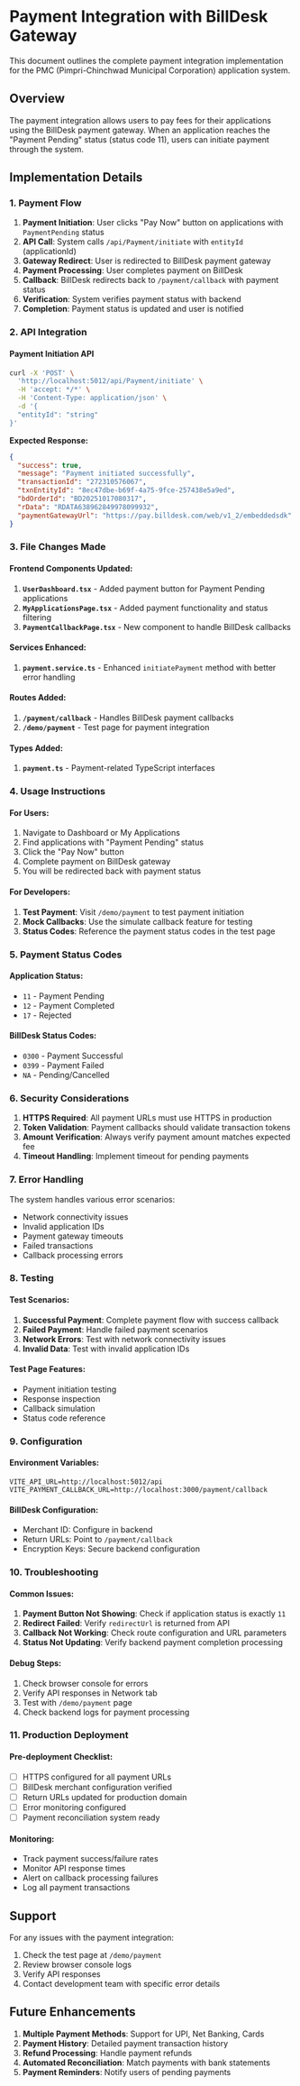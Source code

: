 # Payment Integration with BillDesk Gateway

This document outlines the complete payment integration implementation for the PMC (Pimpri-Chinchwad Municipal Corporation) application system.

## Overview

The payment integration allows users to pay fees for their applications using the BillDesk payment gateway. When an application reaches the "Payment Pending" status (status code 11), users can initiate payment through the system.

## Implementation Details

### 1. Payment Flow

1. **Payment Initiation**: User clicks "Pay Now" button on applications with `PaymentPending` status
2. **API Call**: System calls `/api/Payment/initiate` with `entityId` (applicationId)
3. **Gateway Redirect**: User is redirected to BillDesk payment gateway
4. **Payment Processing**: User completes payment on BillDesk
5. **Callback**: BillDesk redirects back to `/payment/callback` with payment status
6. **Verification**: System verifies payment status with backend
7. **Completion**: Payment status is updated and user is notified

### 2. API Integration

#### Payment Initiation API
```bash
curl -X 'POST' \
  'http://localhost:5012/api/Payment/initiate' \
  -H 'accept: */*' \
  -H 'Content-Type: application/json' \
  -d '{
  "entityId": "string"
}'
```

**Expected Response:**
```json
{
  "success": true,
  "message": "Payment initiated successfully",
  "transactionId": "272310576067",
  "txnEntityId": "8ec47dbe-b69f-4a75-9fce-257438e5a9ed",
  "bdOrderId": "BD20251017080317",
  "rData": "RDATA638962849978099932",
  "paymentGatewayUrl": "https://pay.billdesk.com/web/v1_2/embeddedsdk"
}
```

### 3. File Changes Made

#### Frontend Components Updated:
1. **`UserDashboard.tsx`** - Added payment button for Payment Pending applications
2. **`MyApplicationsPage.tsx`** - Added payment functionality and status filtering
3. **`PaymentCallbackPage.tsx`** - New component to handle BillDesk callbacks

#### Services Enhanced:
1. **`payment.service.ts`** - Enhanced `initiatePayment` method with better error handling

#### Routes Added:
1. **`/payment/callback`** - Handles BillDesk payment callbacks
2. **`/demo/payment`** - Test page for payment integration

#### Types Added:
1. **`payment.ts`** - Payment-related TypeScript interfaces

### 4. Usage Instructions

#### For Users:
1. Navigate to Dashboard or My Applications
2. Find applications with "Payment Pending" status
3. Click the "Pay Now" button
4. Complete payment on BillDesk gateway
5. You will be redirected back with payment status

#### For Developers:
1. **Test Payment**: Visit `/demo/payment` to test payment initiation
2. **Mock Callbacks**: Use the simulate callback feature for testing
3. **Status Codes**: Reference the payment status codes in the test page

### 5. Payment Status Codes

#### Application Status:
- `11` - Payment Pending
- `12` - Payment Completed
- `17` - Rejected

#### BillDesk Status Codes:
- `0300` - Payment Successful
- `0399` - Payment Failed
- `NA` - Pending/Cancelled

### 6. Security Considerations

1. **HTTPS Required**: All payment URLs must use HTTPS in production
2. **Token Validation**: Payment callbacks should validate transaction tokens
3. **Amount Verification**: Always verify payment amount matches expected fee
4. **Timeout Handling**: Implement timeout for pending payments

### 7. Error Handling

The system handles various error scenarios:
- Network connectivity issues
- Invalid application IDs
- Payment gateway timeouts
- Failed transactions
- Callback processing errors

### 8. Testing

#### Test Scenarios:
1. **Successful Payment**: Complete payment flow with success callback
2. **Failed Payment**: Handle failed payment scenarios
3. **Network Errors**: Test with network connectivity issues
4. **Invalid Data**: Test with invalid application IDs

#### Test Page Features:
- Payment initiation testing
- Response inspection
- Callback simulation
- Status code reference

### 9. Configuration

#### Environment Variables:
```env
VITE_API_URL=http://localhost:5012/api
VITE_PAYMENT_CALLBACK_URL=http://localhost:3000/payment/callback
```

#### BillDesk Configuration:
- Merchant ID: Configure in backend
- Return URLs: Point to `/payment/callback`
- Encryption Keys: Secure backend configuration

### 10. Troubleshooting

#### Common Issues:
1. **Payment Button Not Showing**: Check if application status is exactly `11`
2. **Redirect Failed**: Verify `redirectUrl` is returned from API
3. **Callback Not Working**: Check route configuration and URL parameters
4. **Status Not Updating**: Verify backend payment completion processing

#### Debug Steps:
1. Check browser console for errors
2. Verify API responses in Network tab
3. Test with `/demo/payment` page
4. Check backend logs for payment processing

### 11. Production Deployment

#### Pre-deployment Checklist:
- [ ] HTTPS configured for all payment URLs
- [ ] BillDesk merchant configuration verified
- [ ] Return URLs updated for production domain
- [ ] Error monitoring configured
- [ ] Payment reconciliation system ready

#### Monitoring:
- Track payment success/failure rates
- Monitor API response times
- Alert on callback processing failures
- Log all payment transactions

## Support

For any issues with the payment integration:
1. Check the test page at `/demo/payment`
2. Review browser console logs
3. Verify API responses
4. Contact development team with specific error details

## Future Enhancements

1. **Multiple Payment Methods**: Support for UPI, Net Banking, Cards
2. **Payment History**: Detailed payment transaction history
3. **Refund Processing**: Handle payment refunds
4. **Automated Reconciliation**: Match payments with bank statements
5. **Payment Reminders**: Notify users of pending payments